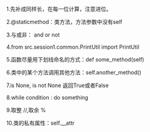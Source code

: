 1.先补成同样长，在每一位计算，注意进位。

2.@staticmethod：类方法，方法参数中没有self

3.与或非： and or not

4.from src.session1.common.PrintUtil import PrintUtil

5.函数尽量用下划线命名的方式：def some_method(self)

6.类中的某个方法调用其他方法：self.another_method()

7.is None, is not None 返回True或者False

8.while condition :
    do something

9.取整 //,取余 %

10.类的私有属性：self.__attr
